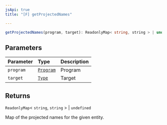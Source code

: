 ```yaml
---
jsApi: true
title: "[F] getProjectedNames"

---
```

```ts
getProjectedNames(program, target): ReadonlyMap< string, string > | undefined
```

## Parameters

| Parameter | Type | Description |
| :------ | :------ | :------ |
| `program` | [`Program`](Interface.Program.md) | Program |
| `target` | [`Type`](Type.Type.md) | Target |

## Returns

`ReadonlyMap`< `string`, `string` \> \| `undefined`

Map of the projected names for the given entity.
